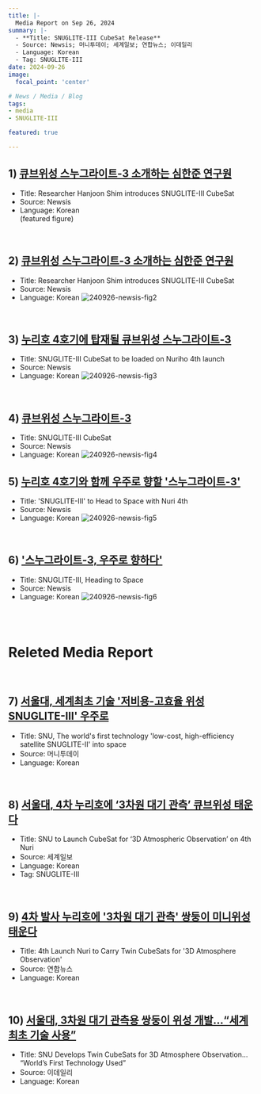 ```yaml
---
title: |-
  Media Report on Sep 26, 2024
summary: |-
  - **Title: SNUGLITE-III CubeSat Release**
  - Source: Newsis; 머니투데이; 세계일보; 연합뉴스; 이데일리
  - Language: Korean
  - Tag: SNUGLITE-III
date: 2024-09-26
image:
  focal_point: 'center'

# News / Media / Blog
tags: 
- media
- SNUGLITE-III

featured: true

---
```


## 1) [큐브위성 스누그라이트-3 소개하는 심한준 연구원](https://www.newsis.com/view/NISI20240926_0020534523)
- Title: Researcher Hanjoon Shim introduces SNUGLITE-III CubeSat
- Source: Newsis
- Language: Korean </br>
  (featured figure)

<br>

## 2) [큐브위성 스누그라이트-3 소개하는 심한준 연구원](https://www.newsis.com/view/NISI20240926_0020534521)
- Title: Researcher Hanjoon Shim introduces SNUGLITE-III CubeSat
- Source: Newsis
- Language: Korean
 ![240926-newsis-fig2](fig2.jpg)

<br>

## 3) [누리호 4호기에 탑재될 큐브위성 스누그라이트-3](https://www.newsis.com/view/NISI20240926_0020534522)
- Title: SNUGLITE-III CubeSat to be loaded on Nuriho 4th launch
- Source: Newsis
- Language: Korean
 ![240926-newsis-fig3](fig3.jpg)

<br>

## 4) [큐브위성 스누그라이트-3](https://www.newsis.com/view/NISI20240926_0020534527)
- Title: SNUGLITE-III CubeSat
- Source: Newsis
- Language: Korean
 ![240926-newsis-fig4](fig4.jpg)

## 5) [누리호 4호기와 함께 우주로 향할 '스누그라이트-3'](https://www.newsis.com/view/NISI20240926_0020534528)
- Title: 'SNUGLITE-III' to Head to Space with Nuri 4th
- Source: Newsis
- Language: Korean
 ![240926-newsis-fig5](fig5.jpg)

<br>

## 6) ['스누그라이트-3, 우주로 향하다'](https://www.newsis.com/view/NISI20240926_0020534524)
- Title: SNUGLITE-III, Heading to Space
- Source: Newsis
- Language: Korean
 ![240926-newsis-fig6](fig6.jpg)

<br>
<br>

# Releted Media Report

<br>

## 7) [서울대, 세계최초 기술 '저비용-고효율 위성 SNUGLITE-Ⅲ' 우주로](https://news.mt.co.kr/mtview.php?no=2024092618395630853)

- Title: SNU, The world's first technology 'low-cost, high-efficiency satellite SNUGLITE-II' into space
- Source: 머니투데이
- Language: Korean

<br>

## 8) [서울대, 4차 누리호에 ‘3차원 대기 관측’ 큐브위성 태운다](https://www.segye.com/newsView/20240926521515?OutUrl=naver)
- Title: SNU to Launch CubeSat for ‘3D Atmospheric Observation’ on 4th Nuri
- Source: 세계일보
- Language: Korean
- Tag: SNUGLITE-III

<br>

## 9) [4차 발사 누리호에 '3차원 대기 관측' 쌍둥이 미니위성 태운다](https://www.edaily.co.kr/News/Read?newsId=03906486639024056&mediaCodeNo=257&OutLnkChk=Y)
- Title: 4th Launch Nuri to Carry Twin CubeSats for '3D Atmosphere Observation'
- Source: 연합뉴스
- Language: Korean

<br>

## 10) [서울대, 3차원 대기 관측용 쌍둥이 위성 개발…“세계 최초 기술 사용”](https://www.edaily.co.kr/News/Read?newsId=03906486639024056&mediaCodeNo=257&OutLnkChk=Y)
- Title: SNU Develops Twin CubeSats for 3D Atmosphere Observation… “World’s First Technology Used”
- Source: 이데일리
- Language: Korean
